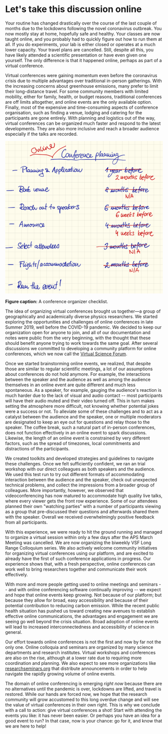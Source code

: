 # Let's take this discussion online

<!-- #### COVID lockdown disrupted everyone's work, travel, and likely mean that you attended an online talk. -->

Your routine has changed drastically over the course of the last couple of months due to the lockdowns following the novel coronavirus outbreak.
You now mostly stay at home, hopefully safe and healthy.
Your classes are now taught online, and you probably had to quickly figure out how to run them at all.
If you do experiments, your lab is either closed or operates at a much lower capacity.
Your travel plans are cancelled. Still, despite all this, you have likely attended a scientific presentation or have even given one yourself.
The only difference is that it happened online, perhaps as part of a virtual conference.

<!-- #### Online talks were gaining momentum already before, and for a good reason. -->

Virtual conferences were gaining momentum even before the coronavirus crisis due to multiple advantages over traditional in-person gatherings.
With the increasing concerns about greenhouse emissions, many prefer to limit their long-distance travel.
For some community members with limited mobility, either for family, health, or budget reasons, traditional conferences are off limits altogether, and online events are the only available option.
Finally, most of the expensive and time-consuming aspects of conference organisation, such as finding a venue, lodging and catering for the participants are gone entirely.
With planning and logistics out of the way, virtual conferences can be organized much faster and respond to the latest developments.
They are also more inclusive and reach a broader audience especially if the talks are recorded.

![](planning_checklist.png)

**Figure caption:** A conference organizer checklist.

<!-- #### We decided to develop online conferences and established VSF. -->

The idea of organizing virtual conferences brought us together—a group of geographically and academically diverse physics researchers.
We started exploring the opportunities and challenges of online conferences in late Summer 2019, well before the COVID-19 pandemic.
We decided to keep our organization open for anyone to join, and all of our documentation and notes were public from the very beginning, with the thought that these should benefit anyone trying to work towards the same goal.
After several discussions we committed to developing a community platform for online conferences, which we now call the [Virtual Science Forum](https://virtualscienceforum.org).

<!-- #### In thinking about online events we had to revisit many assumptions about conferences. -->

Once we started brainstorming online events, we realized, that despite those are similar to regular scientific meetings, a lot of our assumptions about conferences do not hold anymore.
For example, the interactions between the speaker and the audience as well as among the audience themselves in an online event are quite different and much less spontaneous. 
As a speaker, for example, gauging the audience's reaction is much harder due to the lack of visual and audio contact -- most participants will have their audio muted and their video turned off. 
This in turn makes setting the atmosphere more difficult, not knowing whether potential jokes were a success or not.
To alleviate some of these challenges and to act as a catalyst between the audience and the speaker, one or multiple moderators are designated to keep an eye out for questions and relay those to the speaker.
The coffee break, such a natural part of in-person conferences, does not function effectively in an online event to spark discussions.
Likewise, the length of an online event is constrained by very different factors, such as the spread of timezones, local commitments and distractions of the participants.

<!-- #### We ran a couple of events, and saw that they work well. -->

We created toolkits and developed strategies and guidelines to navigate these challenges.
Once we felt sufficiently confident, we ran an trial workshop with our direct colleagues as both speakers and the audience.
We used this test run to try out different formats of accommodating interaction between the audience and the speaker, check out unexpected technical problems, and collect the impressions from a broader group of colleagues.
More importantly, however, we observed that videoconferencing has now matured to accommodate high quality live talks, where every viewer gets the front row experience.
Some of our attendees planned their own "watching parties" with a number of participants viewing as a group that pre-discussed their questions and afterwards shared them with the speaker.
Overall we received overwhelmingly positive feedback from all participants.

With this experience, we were ready to hit the ground running and managed to organize a virtual session within only a few days after the APS March Meeting was cancelled.
We are now organizing the biweekly VSF Long Range Colloquium series.
We also actively welcome community initiatives for organizing virtual conferences using our platform, and are excited to already have the first of such conference applications in progress.
Our experience shows that, with a fresh perspective, online conferences can work well to bring researchers together and communicate their work effectively.

<!-- #### We are confident that we will see an explosive growth of online events. -->

With more and more people getting used to online meetings and seminars -- and with online conferencing software continually improving -- we expect and hope that online events keep growing. 
Not because of our platform; but because they allow for broad, easy accessibility and because of their potential contribution to reducing carbon emission.
While the recent public health situation has pushed us toward creating new avenues to establish effective online communications, the advantages and engagement we are seeing go well beyond the crisis situation.
Broad adoption of online events will lead to increased interconnectedness and accessibility of science in general.

<!-- #### Because of how easy it is, many are working towards this goal. -->

Our effort towards online conferences is not the first and now by far not the only one.
Online colloquia and seminars are organized by many science departments and research institutes.
Virtual workshops and conferences are also on the rise, although at a lower rate due to requiring more coordination and planning.
We also expect to see more organizations like [researchseminars.org](https://researchseminars.org) that distribute announcements in order to help navigate the rapidly growing volume of online events.

<!-- #### You should definitely get involved in the online events, and we are here to help. -->

The domain of online conferencing is emerging *right now* because there are no alternatives until the pandemic is over, lockdowns are lifted, and travel is restored.
While our hands are forced now, we hope that the research community will grow accustomed to this long overdue change and will see the value of virtual conferences in their own right.
This is why we conclude with a call to action: give virtual conferences a shot!
Start with attending the events you like: it has never been easier.
Or perhaps you have an idea for a good event to run?
In that case, now is your chance: go for it, and know that we are here to help!
